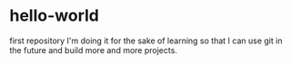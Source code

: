 # hello-world
first repository I'm doing it for the sake of learning so that I can use git in the future and build more and more projects.
